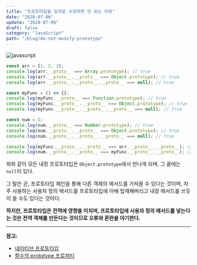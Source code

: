 ```yaml
---
title: "프로토타입을 임의로 수정하면 안 되는 이유"
date: "2020-07-06"
update: "2020-07-06"
draft: false
category: "JavaScript"
path: "/blog/do-not-modify-prototype"
---
```


![javascript](https://blog.martinwork.co.kr/images/javascript/javascript.png)

```js
const arr = [1, 2, 3];
console.log(arr.__proto__ === Array.prototype); // true
console.log(arr.__proto__.__proto__ === Object.prototype); // true
console.log(arr.__proto__.__proto__.__proto__ === null); // true

const myFunc = () => {};
console.log(myFunc.__proto__ === Function.prototype); // true
console.log(myFunc.__proto__.__proto__ === Object.prototype); // true
console.log(myFunc.__proto__.__proto__.__proto__ === null); // true

const num = 5;
console.log(num.__proto__ === Number.prototype); // true
console.log(num.__proto__.__proto__ === Object.prototype); // true
console.log(num.__proto__.__proto__.__proto__ === null); // true

console.log(myFunc.__proto__.__proto__ === arr.__proto__.__proto__); // true
console.log(num.__proto__.__proto__ === myFunc.__proto__.__proto__); // true
```

위와 같이 모든 내장 프로토타입은 `Object.prototype`에서 만나게 되며, 그 끝에는 `null`이 있다.

그 말은 곧, 프로토타입 체인을 통해 다른 객체의 메서드를 가져올 수 있다는 것이며, 자주 사용하는 사용자 정의 메서드를 프로토타입에 아예 탑재해버리고 내장 메서드를 쓰듯이 쓸 수도 있다는 것이다.

**하지만, 프로토타입은 전역에 영향을 미치며, 프로토타입에 사용자 정의 메서드를 넣는다는 것은 전역 객체를 만든다는 것이므로 오류와 혼란을 야기한다.**

***

**참고:**
- [네이티브 프로토타입](https://ko.javascript.info/native-prototypes)
- [함수의 prototype 프로퍼티](https://ko.javascript.info/function-prototype)